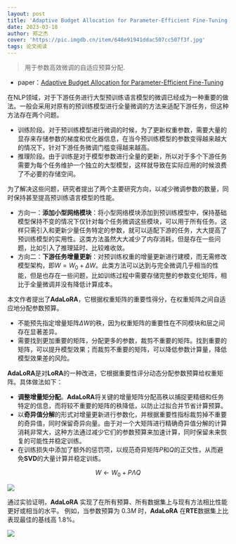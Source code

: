 ```yaml
---
layout: post
title: 'Adaptive Budget Allocation for Parameter-Efficient Fine-Tuning'
date: 2023-03-18
author: 郑之杰
cover: 'https://pic.imgdb.cn/item/648e91941ddac507cc507f3f.jpg'
tags: 论文阅读
---
```


> 用于参数高效微调的自适应预算分配.

- paper：[Adaptive Budget Allocation for Parameter-Efficient Fine-Tuning](https://arxiv.org/abs/2303.10512)

在NLP领域，对于下游任务进行大型预训练语言模型的微调已经成为一种重要的做法。一般会采用对原有的预训练模型进行全量微调的方法来适配下游任务，但这种方法存在两个问题。
- 训练阶段。对于预训练模型进行微调的时候，为了更新权重参数，需要大量的显存来存储参数的梯度和优化器信息，在当今预训练模型的参数变得越来越大的情况下，针对下游任务微调门槛变得越来越高。
- 推理阶段。由于训练是对于模型参数进行全量的更新，所以对于多个下游任务需要为每个任务维护一个独立的大型模型，这样就导致在实际应用的时候浪费了不必要的存储空间。

为了解决这些问题，研究者提出了两个主要研究方向，以减少微调参数的数量，同时保持甚至提高预训练语言模型的性能。
- 方向一：**添加小型网络模块**：将小型网络模块添加到预训练模型中，保持基础模型保持不变的情况下仅针对每个任务微调这些模块，可以用于所有任务。这样只需引入和更新少量任务特定的参数，就可以适配下游的任务，大大提高了预训练模型的实用性。这类方法虽然大大减少了内存消耗，但是存在一些问题，比如引入了推理延时、比较难收敛。
- 方向二：**下游任务增量更新**：对预训练权重的增量更新进行建模，而无需修改模型架构，即$W=W_0+\Delta W$。此类方法可以达到与完全微调几乎相当的性能，但是也存在一些问题，比如训练过程中需要存储完整的参数变化矩阵，相比于全量微调并没有降低计算成本。

本文作者提出了**AdaLoRA**，它根据权重矩阵的重要性得分，在权重矩阵之间自适应地分配参数预算。
- 不能预先指定增量矩阵$\Delta W$的秩，因为权重矩阵的重要性在不同模块和层之间存在显著差异。
- 需要找到更加重要的矩阵，分配更多的参数，裁剪不重要的矩阵。找到重要的矩阵，可以提升模型效果；而裁剪不重要的矩阵，可以降低参数计算量，降低模型效果差的风险。

**AdaLoRA**是对**LoRA**的一种改进，它根据重要性评分动态分配参数预算给权重矩阵。具体做法如下：
- **调整增量矩分配**。**AdaLoRA**将关键的增量矩阵分配高秩以捕捉更精细和任务特定的信息，而将较不重要的矩阵的秩降低，以防止过拟合并节省计算预算。
- 以**奇异值分解**的形式对增量更新进行参数化，并根据重要性指标裁剪掉不重要的奇异值，同时保留奇异向量。由于对一个大矩阵进行精确奇异值分解的计算消耗非常大，这种方法通过减少它们的参数预算来加速计算，同时保留未来恢复的可能性并稳定训练。
- 在训练损失中添加了额外的惩罚项，以规范奇异矩阵$P$和$Q$的正交性，从而避免**SVD**的大量计算并稳定训练。

$$
W \leftarrow W_0 + P\Lambda Q
$$

![](https://pic.imgdb.cn/item/648e94d11ddac507cc549a51.jpg)

通过实验证明，**AdaLoRA** 实现了在所有预算、所有数据集上与现有方法相比性能更好或相当的水平。 例如，当参数预算为 $0.3M$ 时，**AdaLoRA** 在**RTE**数据集上比表现最佳的基线高 $1.8\%$。

![](https://pic.imgdb.cn/item/648e95181ddac507cc54e84f.jpg)

